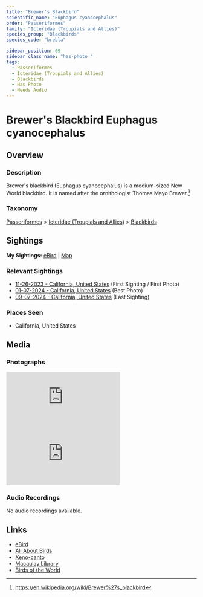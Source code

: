 ```yaml
---
title: "Brewer's Blackbird"
scientific_name: "Euphagus cyanocephalus"
order: "Passeriformes"
family: "Icteridae (Troupials and Allies)"
species_group: "Blackbirds"
species_code: "brebla"

sidebar_position: 69
sidebar_class_name: "has-photo "
tags: 
  - Passeriformes
  - Icteridae (Troupials and Allies)
  - Blackbirds
  - Has Photo
  - Needs Audio
---
```


# Brewer's Blackbird <span className='sci_name'>Euphagus cyanocephalus</span>

## Overview

### Description
Brewer's blackbird (Euphagus cyanocephalus) is a medium-sized New World blackbird. It is named after the ornithologist Thomas Mayo Brewer.[^1]

[^1]: https://en.wikipedia.org/wiki/Brewer%27s_blackbird

### Taxonomy
[Passeriformes](/tags/passeriformes) > [Icteridae (Troupials and Allies)](/tags/icteridae-troupials-and-allies) > [Blackbirds](/tags/blackbirds)


## Sightings

**My Sightings:** [eBird](https://ebird.org/lifelist?r=world&time=life&spp=brebla) | [Map](/map?species_code=brebla)

### Relevant Sightings

* [11-26-2023 - California, United States](https://ebird.org/checklist/S155251280) (First Sighting / First Photo)
* [01-07-2024 - California, United States](https://ebird.org/checklist/S158367947) (Best Photo)
* [09-07-2024 - California, United States](https://ebird.org/checklist/S195013430) (Last Sighting)

### Places Seen

* California, United States



## Media
### Photographs
<iframe className="photo_iframe horizontal" src="https://macaulaylibrary.org/asset/614231410/embed" frameBorder="0" allowFullScreen></iframe>
<iframe className="photo_iframe horizontal" src="https://macaulaylibrary.org/asset/627869509/embed" frameBorder="0" allowFullScreen></iframe>

### Audio Recordings
No audio recordings available.

## Links
* [eBird](https://ebird.org/species/brebla) 
* [All About Birds](https://www.allaboutbirds.org/guide/brebla) 
* [Xeno-canto](https://www.xeno-canto.org/species/euphagus-cyanocephalus) 
* [Macaulay Library](https://search.macaulaylibrary.org/catalog?taxonCode=brebla&sort=rating_rank_desc)
* [Birds of the World](https://birdsoftheworld.org/bow/species/brebla)
